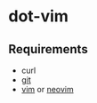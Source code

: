 # dot-vim

## Requirements

- curl
- [git](https://git-scm.com/)
- [vim](https://github.com/vim/vim) or [neovim](https://neovim.io/)
